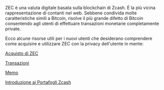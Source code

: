 ZEC è una valuta digitale basata sulla blockchain di Zcash. È la più vicina rappresentazione di contanti nel web. Sebbene condivida molte caratteristiche simili a Bitcoin, risolve il più grande difetto di Bitcoin consentendo agli utenti di effettuare transazioni monetarie completamente private.

Ecco alcune risorse utili per i nuovi utenti che desiderano comprendere come acquisire e utilizzare ZEC con la privacy dell'utente in mente:

[Acquisto di ZEC](https://www.notion.so/Buying-ZEC-d798f6d332f04c7f98e3573e5bbe775a)

[Transazioni](https://www.notion.so/Transactions-2862a2c98a104c3fa08402fb9d5b71b8)

[Memo](https://www.notion.so/Memos-6e7a6d0e02ed48acbbc715a7f35a4719)

[Introduzione ai Portafogli Zcash](https://www.notion.so/Intro-to-Zcash-Wallets-03e6ace1897346bd99f3ab9ab0c734bc)
